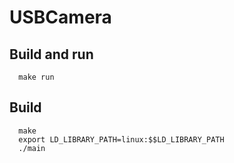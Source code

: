 # USBCamera

## Build and run

```
  make run
```

## Build

```
  make
  export LD_LIBRARY_PATH=linux:$$LD_LIBRARY_PATH
  ./main
```


